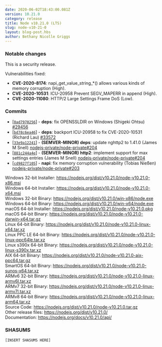 ```yaml
---
date: 2020-06-02T18:43:00.081Z
version: 10.21.0
category: release
title: Node v10.21.0 (LTS)
slug: node-v10-21-0
layout: blog-post.hbs
author: Bethany Nicolle Griggs
---
```


### Notable changes

This is a security release.

Vulnerabilities fixed:

* **CVE-2020-8174**: napi_get_value_string_*() allows various kinds of memory corruption (High).
* **CVE-2020-10531**: ICU-20958 Prevent SEGV_MAPERR in append (High).
* **CVE-2020-11080**: HTTP/2 Large Settings Frame DoS (Low).

### Commits

* [[`0ad7970256`](https://github.com/nodejs/node/commit/0ad7970256)] - **deps**: fix OPENSSLDIR on Windows (Shigeki Ohtsu) [#29456](https://github.com/nodejs/node/pull/29456)
* [[`bd78c6ea46`](https://github.com/nodejs/node/commit/bd78c6ea46)] - **deps**: backport ICU-20958 to fix CVE-2020-10531 (Richard Lau) [#33572](https://github.com/nodejs/node/pull/33572)
* [[`33e9a12241`](https://github.com/nodejs/node/commit/33e9a12241)] - **(SEMVER-MINOR)** **deps**: update nghttp2 to 1.41.0 (James M Snell) [nodejs-private/node-private#204](https://github.com/nodejs-private/node-private/pull/204)
* [[`881c244a4e`](https://github.com/nodejs/node/commit/881c244a4e)] - **(SEMVER-MINOR)** **http2**: implement support for max settings entries (James M Snell) [nodejs-private/node-private#204](https://github.com/nodejs-private/node-private/pull/204)
* [[`cd9827f105`](https://github.com/nodejs/node/commit/cd9827f105)] - **napi**: fix memory corruption vulnerability (Tobias Nießen) [nodejs-private/node-private#203](https://github.com/nodejs-private/node-private/pull/203)

Windows 32-bit Installer: https://nodejs.org/dist/v10.21.0/node-v10.21.0-x86.msi<br>
Windows 64-bit Installer: https://nodejs.org/dist/v10.21.0/node-v10.21.0-x64.msi<br>
Windows 32-bit Binary: https://nodejs.org/dist/v10.21.0/win-x86/node.exe<br>
Windows 64-bit Binary: https://nodejs.org/dist/v10.21.0/win-x64/node.exe<br>
macOS 64-bit Installer: https://nodejs.org/dist/v10.21.0/node-v10.21.0.pkg<br>
macOS 64-bit Binary: https://nodejs.org/dist/v10.21.0/node-v10.21.0-darwin-x64.tar.gz<br>
Linux 64-bit Binary: https://nodejs.org/dist/v10.21.0/node-v10.21.0-linux-x64.tar.xz<br>
Linux PPC LE 64-bit Binary: https://nodejs.org/dist/v10.21.0/node-v10.21.0-linux-ppc64le.tar.xz<br>
Linux s390x 64-bit Binary: https://nodejs.org/dist/v10.21.0/node-v10.21.0-linux-s390x.tar.xz<br>
AIX 64-bit Binary: https://nodejs.org/dist/v10.21.0/node-v10.21.0-aix-ppc64.tar.gz<br>
SmartOS 64-bit Binary: https://nodejs.org/dist/v10.21.0/node-v10.21.0-sunos-x64.tar.xz<br>
ARMv6 32-bit Binary: https://nodejs.org/dist/v10.21.0/node-v10.21.0-linux-armv6l.tar.xz<br>
ARMv7 32-bit Binary: https://nodejs.org/dist/v10.21.0/node-v10.21.0-linux-armv7l.tar.xz<br>
ARMv8 64-bit Binary: https://nodejs.org/dist/v10.21.0/node-v10.21.0-linux-arm64.tar.xz<br>
Source Code: https://nodejs.org/dist/v10.21.0/node-v10.21.0.tar.gz<br>
Other release files: https://nodejs.org/dist/v10.21.0/<br>
Documentation: https://nodejs.org/docs/v10.21.0/api/

### SHASUMS

```
[INSERT SHASUMS HERE]
```
